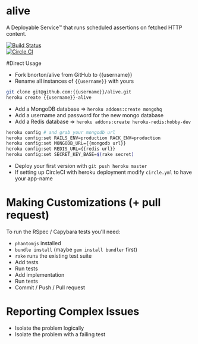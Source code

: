# alive
A Deployable Service™ that runs scheduled assertions on fetched HTTP content.

[![Build Status](https://semaphoreci.com/api/v1/projects/78e05d06-ff0e-49b8-80af-eef7f10078a4/468309/badge.svg)](https://semaphoreci.com/bnorton/alive)  
[![Circle CI](https://circleci.com/gh/bnorton/alive.svg?style=svg)](https://circleci.com/gh/bnorton/alive)
<!-- [![Build Status](https://semaphoreci.com/api/v1/projects/{{semaphoreci project id}}/badge.svg)](https://semaphoreci.com/{{username}}/alive) -->
<!-- [![Circle CI](https://circleci.com/gh/{{username}}/alive.svg?style=svg)](https://circleci.com/gh/{{username}}/alive) -->

#Direct Usage

- Fork bnorton/alive from GitHub to {{username}}
- Rename all instances of `{{username}}` with yours

```bash
git clone git@github.com:{{username}}/alive.git
heroku create {{username}}-alive
```

- Add a MongoDB database => `heroku addons:create mongohq`
- Add a username and password for the new mongo database
- Add a Redis database => `heroku addons:create heroku-redis:hobby-dev`

```bash
heroku config # and grab your mongodb url
heroku config:set RAILS_ENV=production RACK_ENV=production
heroku config:set MONGODB_URL={{mongodb url}}
heroku config:set REDIS_URL={{redis url}}
heroku config:set SECRET_KEY_BASE=$(rake secret)
```

- Deploy your first version with `git push heroku master`
- If setting up CircleCI with heroku deployment modify `circle.yml` to have your app-name

# Making Customizations (+ pull request)

To run the RSpec / Capybara tests you'll need:
- `phantomjs` installed
- `bundle install` (maybe `gem install bundler` first)
- `rake` runs the existing test suite
- Add tests
- Run tests
- Add implementation
- Run tests
- Commit / Push / Pull request

# Reporting Complex Issues
- Isolate the problem logically
- Isolate the problem with a failing test
